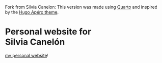 Fork from Silvia Canelon: This version was made using [Quarto](https://quarto.org/) and inspired by the [Hugo Apéro theme](https://hugo-apero-docs.netlify.app/).

# Personal website for<br>Silvia Canelón
 [my personal website](https://silvia.rbind.io)!
